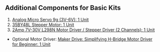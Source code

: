 ## Additional Components for Basic Kits

1. <a href= "https://my.cytron.io/p-analog-micro-servo-9g-3v-6v">Analog Micro Servo 9g (3V-6V): 1 Unit</a>
2. <a href= "https://my.cytron.io/p-stepper-motor">35BY48L Stepper Motor: 1 Unit</a>
3. <a href= "https://my.cytron.io/p-2amp-7v-30v-l298n-motor-driver-stepper-driver-2-channels">2Amp 7V-30V L298N Motor Driver / Stepper Driver (2 Channels): 1 Unit</a>
* Optional Motor Driver: <a href= "https://my.cytron.io/p-maker-drive-simplifying-h-bridge-motor-driver-for-beginner">Maker Drive: Simplifying H-Bridge Motor Driver for Beginner: 1 Unit</a>
